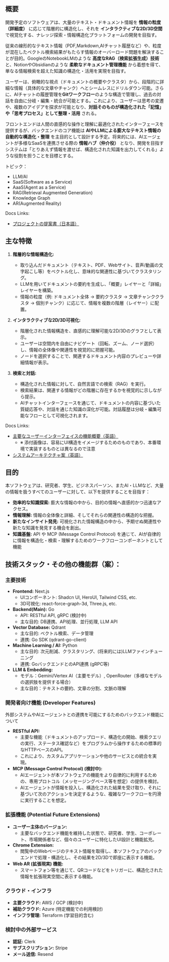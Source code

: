 ## 概要

開発予定のソフトウェアは、大量のテキスト・ドキュメント情報を **情報の粒度（詳細度）** に応じて階層的に構造化し、それを **インタラクティブな2D/3D空間** で視覚化する、ナレッジ探索・情報構造化プラットフォームの開発を目指す。

従来の線形的なテキスト情報（PDF,Markdown,AIチャット履歴など）や、粒度が混在したベクトル検索結果がもたらす情報のオーバーロード問題を解決することが目的。GoogleのNotebookLMのような **高度なRAG（検索拡張生成）技術** と、NotionやObsidianのような **柔軟なドキュメント管理機能** から着想を得て、単なる情報検索を超えた知識の構造化・活用を実現を目指す。

ユーザーは、俯瞰的な視点（ドキュメントの概要やクラスタ）から、段階的に詳細な情報（具体的な文章やチャンク）へとシームレスにドリルダウン可能。さらに、AIチャットの履歴管理を**Gitワークフロー**のような構造で管理し、過去の対話を自由に分岐・編集・統合が可能とする。これにより、ユーザーは思考の変遷や、複数のアイデアを探求が可能となり、**対話そのものが構造化された「記憶」や「思考プロセス」として整理・活用** される。

フロントエンドは人間の直感的な操作と理解に最適化されたインターフェースを提供するが、バックエンドのコア機能は **AIやLLMによる膨大なテキスト情報の自動的な構造化・整理** を主目的として設計する予定。将来的には、AIエージェントが多様なSaaSを連携させる際の **情報ハブ（仲介役）** となり、開発を目指すシステムは「とりあえず情報を渡せば、構造化された知識を出力してくれる」ような役割を担うことを目標とする。

トピック：
- LLM/AI
- SaaS(Software as a Service)
- AaaS(Agent as a Service)
- RAG(Retrieval Augmented Generation)
- Knowledge Graph
- AR(Augmented Reality)

Docs Links:
- [プロジェクトの提案書（日本語）](docs/proposal_ja.md)


## 主な特徴

1.  **階層的な情報構造化:**
    *   取り込んだドキュメント（テキスト、PDF、Webサイト、音声/動画の文字起こし等）をベクトル化し、意味的な関連性に基づいてクラスタリング。
    *   LLMを用いてドキュメントの要約を生成し、「概要」レイヤーと「詳細」レイヤーを構築。
    *   情報の粒度（例: ドキュメント全体 -> 要約クラスタ -> 文章チャンククラスタ -> 個別チャンク）に応じて、情報を複数の階層（レイヤー）に配置。

2.  **インタラクティブな2D/3D可視化:**
    *   階層化された情報構造を、直感的に理解可能な2D/3Dのグラフとして表示。
    *   ユーザーは空間内を自由にナビゲート（回転、ズーム、ノード選択）し、情報の全体像や関連性を視覚的に把握可能。
    *   ノードを選択することで、関連するドキュメント内容のプレビューや詳細情報が表示。

3.  **検索と対話:**
    *   構造化された情報に対して、自然言語での検索（RAG）を実行。
    *   検索結果は、関連する情報がどの階層に存在するかを視覚的に示しながら提示。
    *   AIチャットインターフェースを通じて、ドキュメントの内容に基づいた質疑応答や、対話を通じた知識の深化が可能。対話履歴は分岐・編集可能なフローとして可視化されます。

Docs Links:
- [主要なユーザーインターフェイスの機能概要（英語）](docs/req_frontend.md)
    - ※ 添付画像は、容易にUI構造をイメージするためのものであり、本番環境で実装するものとは異なるので注意
- [システムアーキテクチャ案（英語）](docs/sys_architecture.md)


## 目的
本ソフトウェアは、研究者、学生、ビジネスパーソン、またAI・LLMなど、大量の情報を扱うすべてのユーザーに対して、以下を提供することを目指す：
*   **効率的な知識探索:** 膨大な情報の中から、目的の情報へ直感的かつ迅速なアクセス。
*   **情報理解:** 情報の全体像と詳細、そしてそれらの関連性の構造的な把握。
*   **新たなインサイト発見:** 可視化された情報構造の中から、予期せぬ関連性や新たな知識を発見する機会を創出。
*   **知識基盤:** API や MCP (Message Control Protocol) を通じて、AIが自律的に情報を構造化・検索・理解するためのワークフローコンポーネントとして機能

## 技術スタック・その他の機能群（案）：
### 主要技術
*   **Frontend:** Next.js
    *   UIコンポーネント: Shadcn UI, HeroUI, Tailwind CSS, etc.
    *   3D可視化: react-force-graph-3d, Three.js, etc.
*   **Backend(Main):** Go
    *   API: RESTful API, gRPC (検討中)
    *   主な目的: DB連携、API処理、並行処理, LLM API
*   **Vector Database:** Qdrant
    *   主な目的: ベクトル検索、データ管理
    *   連携: Go SDK (qdrant-go-client)
*   **Machine Learning / AI:** Python
    *   主な目的: 次元削減、クラスタリング、(将来的には)LLMファインチューニング
    *   連携: GoバックエンドとのAPI連携 (gRPC等)
*   **LLM & Embedding:** 
    *   モデル：Gemini/Vertex AI（主要モデル）, OpenRouter（多様なモデルの選択肢を提供する場合）
    *   主な目的：テキストの要約、文章の分割、文脈の理解

### 開発者向け機能 (Developer Features)
外部システムやAIエージェントとの連携を可能にするためのバックエンド機能について
*   **RESTful API:**
    *   主要な機能（ドキュメントのアップロード、構造化の開始、検索クエリの実行、ステータス確認など）をプログラムから操作するための標準的なHTTPベースのAPI。
    *   これにより、カスタムアプリケーションや他のサービスとの統合を実現。
*   **MCP (Message Control Protocol) (検討中):**
    *   AIエージェントが本ソフトウェアの機能をより自律的に利用するための、専用プロトコル（メッセージングベース等を想定）の提供を検討。
    *   AIエージェントが情報を投入し、構造化された結果を受け取り、それに基づいて次のアクションを決定するような、複雑なワークフローを円滑に実行することを想定。

### 拡張機能 (Potential Future Extensions)
*   **ユーザー主体のバージョン:**
    *   主要なバックエンド機能を維持した状態で、研究者、学生、コーポレート、市場関係者など、個々のユーザーに特化したUI設計と機能拡充。
*   **Chrome Extension:**
    *   閲覧中のWebページのテキスト情報を取得し、本ソフトウェアのバックエンドで処理・構造化し、その結果を2D/3Dで即座に表示する機能。
*   **Web AR (拡張現実) 機能:**
    *   スマートフォン等を通じて、QRコードなどをトリガーに、構造化された情報を拡張現実空間に表示する機能。


### クラウド・インフラ
*   **主要クラウド:** AWS / GCP (検討中)
*   **補助クラウド:** Azure (特定機能での利用検討)
*   **インフラ管理:** Terraform (学習目的含む)

### 検討中の外部サービス
*   **認証:** Clerk
*   **サブスクリプション:** Stripe
*   **メール送信:** Resend
